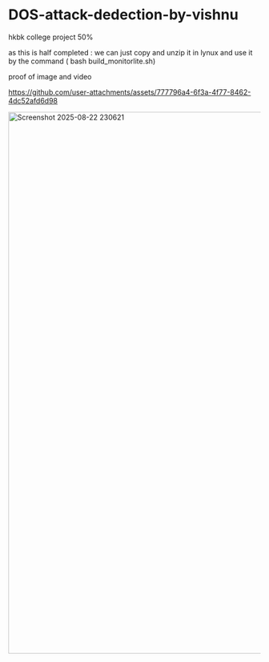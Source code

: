 # DOS-attack-dedection-by-vishnu
hkbk college project 50%



as this is half completed : we can just copy and unzip it in lynux and use it by the  command  ( bash build_monitorlite.sh)


proof of image and video 

https://github.com/user-attachments/assets/777796a4-6f3a-4f77-8462-4dc52afd6d98

<img width="1920" height="1080" alt="Screenshot 2025-08-22 230621" src="https://github.com/user-attachments/assets/2a435d0e-0a96-4bc2-b2fe-0b51b4a67cc3" />

